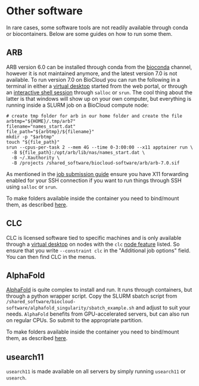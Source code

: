 # Other software
In rare cases, some software tools are not readily available through conda or biocontainers. Below are some guides on how to run some them.

## ARB
ARB version 6.0 can be installed through conda from the [bioconda](https://anaconda.org/bioconda/arb-bio) channel, however it is not maintained anymore, and the latest version 7.0 is not available. To run version 7.0 on BioCloud you can run the following in a terminal in either a [virtual desktop](../guides/webportal/apps/virtualdesktop.md) started from the web portal, or through an [interactive shell session](../slurm/jobsubmission.md#graphical-apps-gui) through `salloc` or `srun`. The cool thing about the latter is that windows will show up on your own computer, but everything is running inside a SLURM job on a BioCloud compute node:

```
# create tmp folder for arb in our home folder and create the file
arbtmp="${HOME}/.tmp/arb7"
filename="names_start.dat"
file_path="${arbtmp}/${filename}"
mkdir -p "$arbtmp"
touch "${file_path}"
srun --cpus-per-task 2 --mem 4G --time 0-3:00:00 --x11 apptainer run \
  -B ${file_path}:/opt/arb/lib/nas/names_start.dat \
  -B ~/.Xauthority \
  -B /projects /shared_software/biocloud-software/arb/arb-7.0.sif
```

As mentioned in the [job submission guide](../slurm/jobsubmission.md#graphical-apps-gui) ensure you have X11 forwarding enabled for your SSH connection if you want to run things through SSH using `salloc` or `srun`.

To make folders available inside the container you need to bind/mount them, as described [here](containers.md#binding-mounting-folders-from-the-host-to-the-container).

## CLC
CLC is licensed software tied to specific machines and is only available through a [virtual desktop](../guides/webportal/apps/virtualdesktop.md) on nodes with the `clc` [node feature](../slurm/partitions.md#the-interactive-partition) listed. So ensure that you write `--constraint clc` in the "Additional job options" field. You can then find CLC in the menus.

## AlphaFold
[AlphaFold](https://github.com/google-deepmind/alphafold) is quite complex to install and run. It runs through containers, but through a python wrapper script. Copy the SLURM sbatch script from `/shared_software/biocloud-software/alphafold_singularity/sbatch_example.sh` and adjust to suit your needs. `AlphaFold` benefits from GPU-accelerated servers, but can also run on regular CPUs. So submit to the appropriate partition.

To make folders available inside the container you need to bind/mount them, as described [here](containers.md#binding-mounting-folders-from-the-host-to-the-container).

## usearch11
`usearch11` is made available on all servers by simply running `usearch11` or `usearch`.
